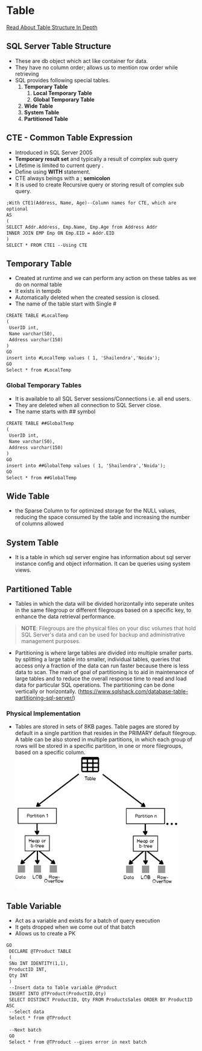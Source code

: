 # Table
[Read About Table Structure In Depth](https://www.sqlshack.com/sql-server-table-structure-overview/)
## SQL Server Table Structure 
* These are db object which act like container for data. 
* They have no column order; allows us to mention row order while retrieving 
* SQL provides following special tables.
    1. **Temporary Table** 
        1. **Local Temporary Table** 
        2. **Global Temporary Table** 
    2. **Wide Table** 
    3. **System Table** 
    4. **Partitioned Table** 


## CTE - Common Table Expression 
* Introduced in SQL Server 2005 
* **Temporary result set** and typically a result of complex sub query 
* Lifetime is limited to current query .
* Define using **WITH** statement. 
* CTE always beings with a ; **semicolon** 
* It is used to create Recursive query or storing result of complex sub query. 

```
;With CTE1(Address, Name, Age)--Column names for CTE, which are optional
AS
(
SELECT Addr.Address, Emp.Name, Emp.Age from Address Addr
INNER JOIN EMP Emp ON Emp.EID = Addr.EID
)
SELECT * FROM CTE1 --Using CTE 
```

## Temporary Table 
* Created at runtime and we can perform any action on these tables as we do on normal table 
* It exists in tempdb 
* Automatically deleted when the created session is closed. 
* The name of the table start with Single # 

```
CREATE TABLE #LocalTemp
(
 UserID int,
 Name varchar(50), 
 Address varchar(150)
)
GO
insert into #LocalTemp values ( 1, 'Shailendra','Noida');
GO
Select * from #LocalTemp

```

### Global Temporary Tables 
* It is available to all SQL Server sessions/Connections i.e. all end users. 
* They are deleted when all connection to SQL Server close. 
* The name starts with ## symbol 

```
CREATE TABLE ##GlobalTemp
(
 UserID int,
 Name varchar(50), 
 Address varchar(150)
)
GO
insert into ##GlobalTemp values ( 1, 'Shailendra','Noida');
GO
Select * from ##GlobalTemp
```

## Wide Table 
* the Sparse Column to for optimized storage for the NULL values, reducing the space consumed by the table and increasing the number of columns allowed

## System Table 
* It is a table in which sql server engine has information about sql server instance config and object information. It can be queries using system views. 

## Partitioned Table
* Tables in which the data will be divided horizontally into seperate unites in the same filegroup or different filegroups based on a specific key, to enhance the data retrieval performance. 
> **NOTE**: Filegroups are the physical files on your disc volumes that hold SQL Server's data and can be used for backup and administrative management purposes. 
* Partitioning is where large tables are divided into multiple smaller parts. by splitting a large table into smaller, individual tables, queries that access only a fraction of the data can run faster because there is less data to scan. The main of goal of partitioning is to aid in maintenance of large tables and to reduce the overall response time to read and load data for particular SQL operations. The partitioning can be done vertically or horizontally. (https://www.sqlshack.com/database-table-partitioning-sql-server/)

### Physical Implementation 
* Tables are stored in sets of 8KB pages. Table pages are stored by default in a single partition that resides in the PRIMARY default filegroup.  A table can be also stored in multiple partitions, in which each group of rows will be stored in a specific partition, in one or more filegroups, based on a specific column. 
![partitioning](./img/partitioning.png)


## Table Variable 
* Act as a variable and exists for a batch of query execution
* It gets dropped when we come out of that batch 
* Allows us to create a PK 

```
GO
 DECLARE @TProduct TABLE
 (
 SNo INT IDENTITY(1,1),
 ProductID INT,
 Qty INT
 ) 
 --Insert data to Table variable @Product 
 INSERT INTO @TProduct(ProductID,Qty)
 SELECT DISTINCT ProductID, Qty FROM ProductsSales ORDER BY ProductID ASC 
 --Select data
 Select * from @TProduct
 
 --Next batch
 GO
 Select * from @TProduct --gives error in next batch
```